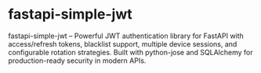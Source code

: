 # fastapi-simple-jwt
fastapi-simple-jwt – Powerful JWT authentication library for FastAPI with access/refresh tokens, blacklist support, multiple device sessions, and configurable rotation strategies. Built with python-jose and SQLAlchemy for production-ready security in modern APIs.